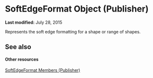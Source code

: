 
# SoftEdgeFormat Object (Publisher)

 **Last modified:** July 28, 2015

Represents the soft edge formatting for a shape or range of shapes.

## See also


#### Other resources


 [SoftEdgeFormat Members (Publisher)](9cd0fb12-33e1-2caf-bed3-53b199a7e77b.md)
